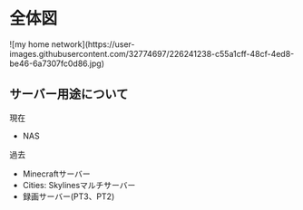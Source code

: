 <h1>全体図</h1>
![my home network](https://user-images.githubusercontent.com/32774697/226241238-c55a1cff-48cf-4ed8-be46-6a7307fc0d86.jpg)


<h2>サーバー用途について</h2>
<p>現在</p>
<ul>
  <li>NAS</li>
</ul>
<p>過去</p>
<ul>
  <li>Minecraftサーバー</li>
  <li>Cities: Skylinesマルチサーバー</li>
  <li>録画サーバー(PT3、PT2)</li>
</ul>
